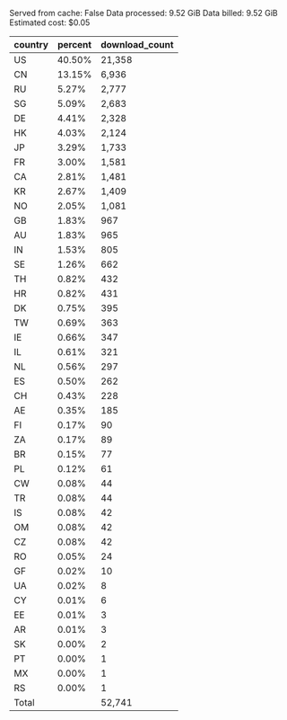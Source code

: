 Served from cache: False
Data processed: 9.52 GiB
Data billed: 9.52 GiB
Estimated cost: $0.05

| country | percent | download_count |
| ------- | ------- | -------------- |
| US      |  40.50% |         21,358 |
| CN      |  13.15% |          6,936 |
| RU      |   5.27% |          2,777 |
| SG      |   5.09% |          2,683 |
| DE      |   4.41% |          2,328 |
| HK      |   4.03% |          2,124 |
| JP      |   3.29% |          1,733 |
| FR      |   3.00% |          1,581 |
| CA      |   2.81% |          1,481 |
| KR      |   2.67% |          1,409 |
| NO      |   2.05% |          1,081 |
| GB      |   1.83% |            967 |
| AU      |   1.83% |            965 |
| IN      |   1.53% |            805 |
| SE      |   1.26% |            662 |
| TH      |   0.82% |            432 |
| HR      |   0.82% |            431 |
| DK      |   0.75% |            395 |
| TW      |   0.69% |            363 |
| IE      |   0.66% |            347 |
| IL      |   0.61% |            321 |
| NL      |   0.56% |            297 |
| ES      |   0.50% |            262 |
| CH      |   0.43% |            228 |
| AE      |   0.35% |            185 |
| FI      |   0.17% |             90 |
| ZA      |   0.17% |             89 |
| BR      |   0.15% |             77 |
| PL      |   0.12% |             61 |
| CW      |   0.08% |             44 |
| TR      |   0.08% |             44 |
| IS      |   0.08% |             42 |
| OM      |   0.08% |             42 |
| CZ      |   0.08% |             42 |
| RO      |   0.05% |             24 |
| GF      |   0.02% |             10 |
| UA      |   0.02% |              8 |
| CY      |   0.01% |              6 |
| EE      |   0.01% |              3 |
| AR      |   0.01% |              3 |
| SK      |   0.00% |              2 |
| PT      |   0.00% |              1 |
| MX      |   0.00% |              1 |
| RS      |   0.00% |              1 |
| Total   |         |         52,741 |

